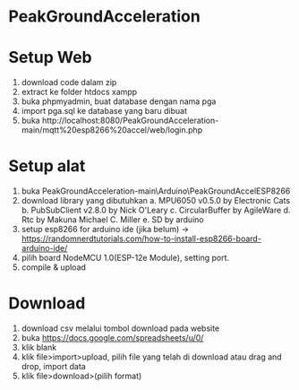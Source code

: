 # PeakGroundAcceleration

# Setup Web
1. download code dalam zip
2. extract ke folder htdocs xampp
3. buka phpmyadmin, buat database dengan nama pga
4. import pga.sql ke database yang baru dibuat
5. buka http://localhost:8080/PeakGroundAcceleration-main/mqtt%20esp8266%20accel/web/login.php

# Setup alat
1. buka PeakGroundAcceleration-main\Arduino\PeakGroundAccelESP8266
2. download library yang dibutuhkan
   a. MPU6050 v0.5.0 by Electronic Cats
   b. PubSubClient v2.8.0 by Nick O'Leary
   c. CircularBuffer by AgileWare
   d. Rtc by Makuna Michael C. Miller
   e. SD by arduino
3. setup esp8266 for arduino ide (jika belum) -> https://randomnerdtutorials.com/how-to-install-esp8266-board-arduino-ide/
4. pilih board NodeMCU 1.0(ESP-12e Module), setting port.
5. compile & upload

# Download
1. download csv melalui tombol download pada website
2. buka https://docs.google.com/spreadsheets/u/0/
3. klik blank
4. klik file>import>upload, pilih file yang telah di download atau drag and drop, import data
5. klik file>download>(pilih format)
